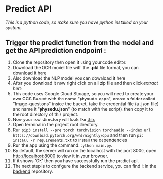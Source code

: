 # Predict API
*This is a python code, so make sure you have python installed on your system.*

## Trigger the predict function from the model and get the API prediction endpoint :

1. Clone the repository then open it using your code editor.
2. Download the OCR model file with the __.pkl__ file format, you can download it [here](https://drive.google.com/file/d/1mPkD_LbiXgNRYdDyaSfc95oz2Piu6Inq/view?usp=sharing)
3. Also download the NLP model you can download it [here](https://drive.google.com/file/d/1hqUd9mQQ-X3M5Y6zi0W_uozhSWNjnwwb/view?usp=sharing)
4. After you download it now right click on all zip file and then click *extract here*
5. This code uses Google Cloud Storage, so you will need to create your own GCS Bucket with the name "physude-apps", create a folder called "Image-questions" inside the bucket, take the credential file (a .json file) and name it "__physedu.json__" (to match with the script), then copy it to the root directory of this project.
6. Now your root directory will look like [this](https://drive.google.com/file/d/1Vd1t0QhQocN6tpfGEIvkvKuchxLf4hge/view?usp=sharing)
7. Open terminal in the project root directory.
8. Run `pip3 install --pre torch torchvision torchaudio --index-url https://download.pytorch.org/whl/nightly/cpu` and then run `pip install -r requirements.txt` to install the dependencies
9. Run the app using the command: `python main.py`.
10. By default, the server will run on the localhost with the port 8000, open [http://localhost:8000](http://localhost:8000) to view it in your browser.
11. If it shows 'OK' then you have successfully run the predict api.
12. The next step is to configure the backend service, you can find it in the [backend](/) repository.

